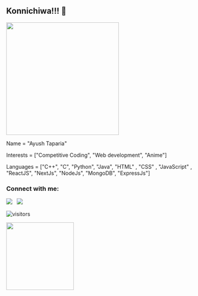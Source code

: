## Konnichiwa!!! 👋
<img src="https://c.tenor.com/Ch4VFEjuI7IAAAAC/anime-boy.gif" width="300px">


Name =  "Ayush Taparia"

Interests = ["Competitive Coding", "Web development", "Anime"]

Languages = ["C++", "C", "Python", "Java", "HTML" , "CSS" , "JavaScript" , "ReactJS", "NextJs", "NodeJs", "MongoDB", "ExpressJs"]


### Connect with me:
<div align=left>

<a href="https://www.linkedin.com/in/ayush-taparia-1812at/" alt="Ayush Taparia | LinkedIn"><img src="https://img.icons8.com/fluent/48/000000/linkedin.png" ></a> &nbsp;
<a href="https://twitter.com/home" alt="@BluefaceTantal1 twitter"><img src="https://img.icons8.com/color/48/000000/twitter--v1.png" ></a> &nbsp;
</div>

   

![visitors](https://visitor-badge.glitch.me/badge?page_id={AyushTaparia}.{github.com/AyushTaparia})

<img height="180em" src="https://github-readme-stats.vercel.app/api?username=AyushTaparia&show_icons=true&hide_border=true&&count_private=true&include_all_commits=true" />
<!--
*AyushTaparia/AyushTaparia* is a ✨ special ✨ repository because its `README.md` (this file) appears on your GitHub profile.
